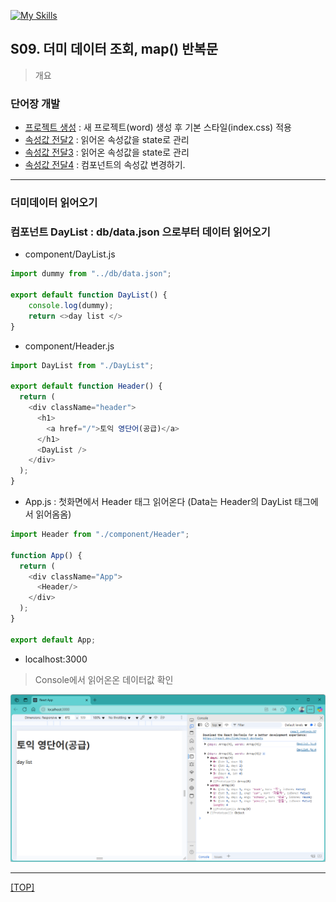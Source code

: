 [![My Skills](https://skillicons.dev/icons?heiht="10"&i=nodejs,vscode,js,react&theme=light)](readme.md)

## S09. 더미 데이터 조회, map() 반복문	
> 개요

### 단어장 개발 
- [프로젝트 생성](#프로젝트-생성) : 새 프로젝트(word) 생성 후 기본 스타일(index.css) 적용 
- [속성값 전달2](#속성값-전달2) : 읽어온 속성값을 state로 관리
- [속성값 전달3](#속성값-전달3) : 읽어온 속성값을 state로 관리
- [속성값 전달4](#속성값-전달4) : 컴포넌트의 속성값 변경하기.

---

### 더미데이터 읽어오기

### 컴포넌트 DayList : db/data.json 으로부터 데이터 읽어오기
- component/DayList.js
```js
import dummy from "../db/data.json";

export default function DayList() {
    console.log(dummy);
    return <>day list </>
}
```

- component/Header.js
```js
import DayList from "./DayList";

export default function Header() {
  return (
    <div className="header">
      <h1>
        <a href="/">토익 영단어(공급)</a>
      </h1>
      <DayList />
    </div>
  );
}
```


- App.js : 첫화면에서 Header 태그 읽어온다 (Data는 Header의 DayList 태그에서 읽어옴옴)
```js
import Header from "./component/Header";

function App() {
  return (
    <div className="App">
      <Header/>
    </div>
  );
}

export default App;
```



- localhost:3000
> Console에서 읽어온온 데이터값 확인

![화면](./images/s09_dummy_data_01.png)


---
[[TOP]](#s09-더미-데이터-조회-map-반복문)
<br/>


